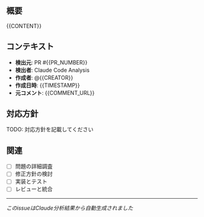 ## 概要
{{CONTENT}}

## コンテキスト
- **検出元**: PR #{{PR_NUMBER}}
- **検出者**: Claude Code Analysis
- **作成者**: @{{CREATOR}}
- **作成日時**: {{TIMESTAMP}}
- **元コメント**: {{COMMENT_URL}}

## 対応方針
TODO: 対応方針を記載してください

## 関連
- [ ] 問題の詳細調査
- [ ] 修正方針の検討
- [ ] 実装とテスト
- [ ] レビューと統合

---
_このissueはClaude分析結果から自動生成されました_